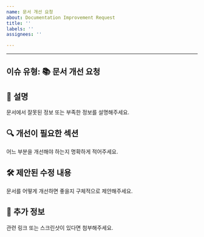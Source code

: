 ```yaml
---
name: 문서 개선 요청
about: Documentation Improvement Request
title: ''
labels: ''
assignees: ''

---
```


---
이슈 유형: 📚 문서 개선 요청
---

## 📝 설명
문서에서 잘못된 정보 또는 부족한 정보를 설명해주세요.

## 🔍 개선이 필요한 섹션
어느 부분을 개선해야 하는지 명확하게 적어주세요.

## 🛠️ 제안된 수정 내용
문서를 어떻게 개선하면 좋을지 구체적으로 제안해주세요.

## 📎 추가 정보
관련 링크 또는 스크린샷이 있다면 첨부해주세요.
